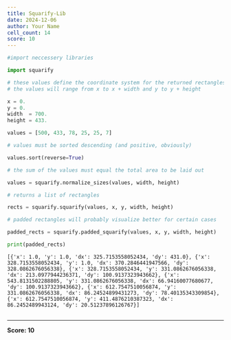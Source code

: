 ```yaml
---
title: Squarify-Lib
date: 2024-12-06
author: Your Name
cell_count: 14
score: 10
---
```


```python
#import neccessery libraries
```


```python
import squarify
```


```python
# these values define the coordinate system for the returned rectangles
# the values will range from x to x + width and y to y + height
```


```python
x = 0.
y = 0.
width  = 700.
height = 433.

values = [500, 433, 78, 25, 25, 7]
```


```python
# values must be sorted descending (and positive, obviously)
```


```python
values.sort(reverse=True)
```


```python
# the sum of the values must equal the total area to be laid out
```


```python
values = squarify.normalize_sizes(values, width, height)
```


```python
# returns a list of rectangles
```


```python
rects = squarify.squarify(values, x, y, width, height)
```


```python
# padded rectangles will probably visualize better for certain cases
```


```python
padded_rects = squarify.padded_squarify(values, x, y, width, height)
```


```python
print(padded_rects)
```

    [{'x': 1.0, 'y': 1.0, 'dx': 325.7153558052434, 'dy': 431.0}, {'x': 328.7153558052434, 'y': 1.0, 'dx': 370.2846441947566, 'dy': 328.0862676056338}, {'x': 328.7153558052434, 'y': 331.0862676056338, 'dx': 213.0977944236371, 'dy': 100.9137323943662}, {'x': 543.8131502288805, 'y': 331.0862676056338, 'dx': 66.94160077680677, 'dy': 100.9137323943662}, {'x': 612.7547510056874, 'y': 331.0862676056338, 'dx': 86.24524899431273, 'dy': 78.40135343309854}, {'x': 612.7547510056874, 'y': 411.4876210387323, 'dx': 86.2452489943124, 'dy': 20.51237896126767}]



```python

```


---
**Score: 10**

